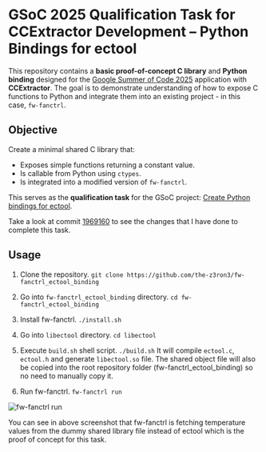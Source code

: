 # GSoC 2025 Qualification Task for CCExtractor Development – Python Bindings for ectool

This repository contains a **basic proof-of-concept C library** and **Python binding** designed for the [Google Summer of Code 2025](https://summerofcode.withgoogle.com/programs/2025/organizations/ccextractor-development) application with **CCExtractor**. The goal is to demonstrate understanding of how to expose C functions to Python and integrate them into an existing project - in this case, `fw-fanctrl`.

## Objective

Create a minimal shared C library that:
- Exposes simple functions returning a constant value.
- Is callable from Python using `ctypes`.
- Is integrated into a modified version of `fw-fanctrl`.

This serves as the **qualification task** for the GSoC project: [Create Python bindings for ectool](https://ccextractor.org/public/gsoc/2025/fw-fanctrl/).

Take a look at commit [1969160](https://github.com/the-z3ron3/fw-fanctrl_ectool_binding/commit/1969160adde235bff5ddca808f62e61ef3d18b91) to see the changes that I have done to complete this task.

## Usage

1. Clone the repository.
`
git clone https://github.com/the-z3ron3/fw-fanctrl_ectool_binding
`

2. Go into `fw-fanctrl_ectool_binding` directory.
`
cd fw-fanctrl_ectool_binding
`

3. Install fw-fanctrl.
`
./install.sh
`

4. Go into `libectool` directory.
`
cd libectool
`

4. Execute `build.sh` shell script.
`
./build.sh
`
It will compile `ectool.c`, `ectool.h` and generate `libectool.so` file. The shared object file will also be copied into the root repository folder (fw-fanctrl_ectool_binding) so no need to manually copy it.

5. Run fw-fanctrl.
`
fw-fanctrl run
`

![fw-fanctrl run](https://github.com/user-attachments/assets/8372bbab-eea7-4b4b-a922-53037a3c0df8)

You can see in above screenshot that fw-fanctrl is fetching temperature values from the dummy shared library file instead of ectool which is the proof of concept for this task.
